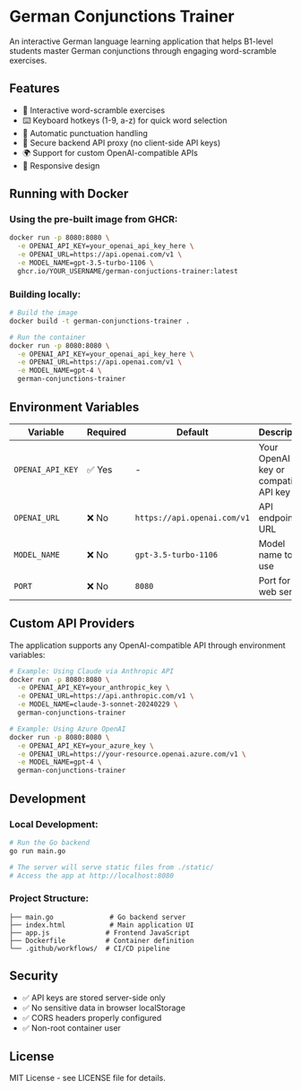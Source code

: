 # German Conjunctions Trainer

An interactive German language learning application that helps B1-level students master German conjunctions through engaging word-scramble exercises.

## Features

- 🎯 Interactive word-scramble exercises
- ⌨️ Keyboard hotkeys (1-9, a-z) for quick word selection
- 🎨 Automatic punctuation handling
- 🔐 Secure backend API proxy (no client-side API keys)
- 🌍 Support for custom OpenAI-compatible APIs
- 📱 Responsive design

## Running with Docker

### Using the pre-built image from GHCR:

```bash
docker run -p 8080:8080 \
  -e OPENAI_API_KEY=your_openai_api_key_here \
  -e OPENAI_URL=https://api.openai.com/v1 \
  -e MODEL_NAME=gpt-3.5-turbo-1106 \
  ghcr.io/YOUR_USERNAME/german-conjuctions-trainer:latest
```

### Building locally:

```bash
# Build the image
docker build -t german-conjunctions-trainer .

# Run the container
docker run -p 8080:8080 \
  -e OPENAI_API_KEY=your_openai_api_key_here \
  -e OPENAI_URL=https://api.openai.com/v1 \
  -e MODEL_NAME=gpt-4 \
  german-conjunctions-trainer
```

## Environment Variables

| Variable | Required | Default | Description |
|----------|----------|---------|-------------|
| `OPENAI_API_KEY` | ✅ Yes | - | Your OpenAI API key or compatible API key |
| `OPENAI_URL` | ❌ No | `https://api.openai.com/v1` | API endpoint URL |
| `MODEL_NAME` | ❌ No | `gpt-3.5-turbo-1106` | Model name to use |
| `PORT` | ❌ No | `8080` | Port for the web server |

## Custom API Providers

The application supports any OpenAI-compatible API through environment variables:

```bash
# Example: Using Claude via Anthropic API
docker run -p 8080:8080 \
  -e OPENAI_API_KEY=your_anthropic_key \
  -e OPENAI_URL=https://api.anthropic.com/v1 \
  -e MODEL_NAME=claude-3-sonnet-20240229 \
  german-conjunctions-trainer

# Example: Using Azure OpenAI
docker run -p 8080:8080 \
  -e OPENAI_API_KEY=your_azure_key \
  -e OPENAI_URL=https://your-resource.openai.azure.com/v1 \
  -e MODEL_NAME=gpt-4 \
  german-conjunctions-trainer
```

## Development

### Local Development:

```bash
# Run the Go backend
go run main.go

# The server will serve static files from ./static/
# Access the app at http://localhost:8080
```

### Project Structure:

```
├── main.go              # Go backend server
├── index.html           # Main application UI
├── app.js              # Frontend JavaScript
├── Dockerfile          # Container definition
└── .github/workflows/  # CI/CD pipeline
```

## Security

- ✅ API keys are stored server-side only
- ✅ No sensitive data in browser localStorage
- ✅ CORS headers properly configured
- ✅ Non-root container user

## License

MIT License - see LICENSE file for details.